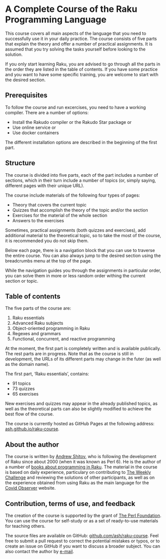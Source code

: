 # A Complete Course of the Raku Programming Language

This course covers all main aspects of the language that you need to successfully use it in your daily practice. The course consists of five parts that explain the theory and offer a number of practical assignments. It is assumed that you try solving the tasks yourself before looking to the solution.

If you only start learning Raku, you are advised to go through all the parts in the order they are listed in the table of contents. If you have some practice and you want to have some specific training, you are welcome to start with the desired section.

## Prerequisites

To follow the course and run excercises, you need to have a working compiler. There are a number of options:

* Install the Rakudo compiler or the Rakudo Star package or
* Use online service or
* Use docker containers

The different installation options are described in the beginning of the first part.

## Structure

The course is divided into five parts, each of the part includes a number of sections, which in their turn include a number of topics (or, simply saying, different pages with their unique URL).

The course include materials of the following four types of pages:

* Theory that covers the current topic
* Quizzes that accomplish the theory of the topic and/or the section
* Exercises for the material of the whole section
* Answers to the exercises

Sometimes, practical assignments (both quizzes and exercises), add additional material to the theoretical topic, so to take the most of the course, it is recommended you do not skip them.

Below each page, there is a navigation block that you can use to traverse the entire course. You can also always jump to the desired section using the breadcrumbs menu at the top of the page.

While the navigation guides you through the assignments in particular order, you can solve them in more or less random order withing the current section or topic.

## Table of contents

The five parts of the course are:

1. Raku essentials
1. Advanced Raku subjects
1. Object-oriented programming in Raku
1. Regexes and grammars
1. Functional, concurrent, and reactive programming

At the moment, the first part is completely written and is available publically. The rest parts are in progress. Note that as the course is still in development, the URLs of its different parts may change in the futer (as well as the domain name).

The first part, ‘Raku essentials’, contains:

- 91 topics
- 73 quizzes
- 65 exercises

New exercises and quizzes may appear in the already published topics, as well as the theoretical parts can also be slightly modified to achieve the best flow of the course.

The course is currently hosted as GitHub Pages at the following address: [ash.github.io/raku-course](https://ash.github.io/raku-course/).

## About the author

The course is written by [Andrew Shitov](https://andrewshitov.com), who is following the development of Raku since about 2000 (when it was known as Perl 6). He is the author of a number of [books about programming in Raku](https://andrewshitov.com/books). The material in the course is based on daily experience, particulary on contributing to [The Weekly Challenge](https://perlweeklychallenge.org) and reviewing the solutions of other participants, as well as on the experience obtained from using Raku as the main language for the [Covid Observer](https://covid.observer) website.

## Contribution, terms of use, and feedback

The creation of the course is supported by the grant of [The Perl Foundation](https://www.perlfoundation.org). You can use the course for self-study or as a set of ready-to-use materials for teaching others.

The source files are available on GitHub: [github.com/ash/raku-course](https://github.com/ash/raku-course). Feel free to submit a pull request to correct the potential mistakes or typos, or to create an issue on GitHub if you want to discuss a broader subject. You can also contact the author by [e-mail](mailto:andy@shitov.ru).
